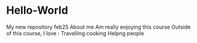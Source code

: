 # Hello-World
My new repository feb25
About me
Am really enjoying this course
Outside of this course, I love :
Travelling
cooking
Helpng people
